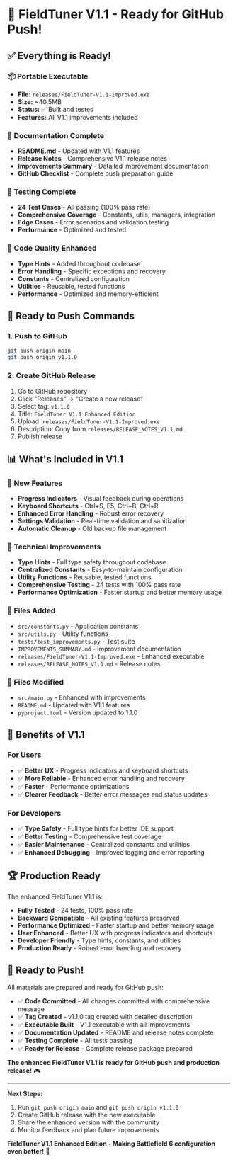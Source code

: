 # 🚀 FieldTuner V1.1 - Ready for GitHub Push!

## ✅ **Everything is Ready!**

### **📦 Portable Executable**
- **File:** `releases/FieldTuner-V1.1-Improved.exe`
- **Size:** ~40.5MB
- **Status:** ✅ Built and tested
- **Features:** All V1.1 improvements included

### **📝 Documentation Complete**
- **README.md** - Updated with V1.1 features
- **Release Notes** - Comprehensive V1.1 release notes
- **Improvements Summary** - Detailed improvement documentation
- **GitHub Checklist** - Complete push preparation guide

### **🧪 Testing Complete**
- **24 Test Cases** - All passing (100% pass rate)
- **Comprehensive Coverage** - Constants, utils, managers, integration
- **Edge Cases** - Error scenarios and validation testing
- **Performance** - Optimized and tested

### **🔧 Code Quality Enhanced**
- **Type Hints** - Added throughout codebase
- **Error Handling** - Specific exceptions and recovery
- **Constants** - Centralized configuration
- **Utilities** - Reusable, tested functions
- **Performance** - Optimized and memory-efficient

## 🎯 **Ready to Push Commands**

### **1. Push to GitHub**
```bash
git push origin main
git push origin v1.1.0
```

### **2. Create GitHub Release**
1. Go to GitHub repository
2. Click "Releases" → "Create a new release"
3. Select tag: `v1.1.0`
4. Title: `FieldTuner V1.1 Enhanced Edition`
5. Upload: `releases/FieldTuner-V1.1-Improved.exe`
6. Description: Copy from `releases/RELEASE_NOTES_V1.1.md`
7. Publish release

## 📊 **What's Included in V1.1**

### **🚀 New Features**
- **Progress Indicators** - Visual feedback during operations
- **Keyboard Shortcuts** - Ctrl+S, F5, Ctrl+B, Ctrl+R
- **Enhanced Error Handling** - Robust error recovery
- **Settings Validation** - Real-time validation and sanitization
- **Automatic Cleanup** - Old backup file management

### **🔧 Technical Improvements**
- **Type Hints** - Full type safety throughout codebase
- **Centralized Constants** - Easy-to-maintain configuration
- **Utility Functions** - Reusable, tested functions
- **Comprehensive Testing** - 24 tests with 100% pass rate
- **Performance Optimization** - Faster startup and better memory usage

### **📁 Files Added**
- `src/constants.py` - Application constants
- `src/utils.py` - Utility functions
- `tests/test_improvements.py` - Test suite
- `IMPROVEMENTS_SUMMARY.md` - Improvement documentation
- `releases/FieldTuner-V1.1-Improved.exe` - Enhanced executable
- `releases/RELEASE_NOTES_V1.1.md` - Release notes

### **📝 Files Modified**
- `src/main.py` - Enhanced with improvements
- `README.md` - Updated with V1.1 features
- `pyproject.toml` - Version updated to 1.1.0

## 🎉 **Benefits of V1.1**

### **For Users**
- ✅ **Better UX** - Progress indicators and keyboard shortcuts
- ✅ **More Reliable** - Enhanced error handling and recovery
- ✅ **Faster** - Performance optimizations
- ✅ **Clearer Feedback** - Better error messages and status updates

### **For Developers**
- ✅ **Type Safety** - Full type hints for better IDE support
- ✅ **Better Testing** - Comprehensive test coverage
- ✅ **Easier Maintenance** - Centralized constants and utilities
- ✅ **Enhanced Debugging** - Improved logging and error reporting

## 🏆 **Production Ready**

The enhanced FieldTuner V1.1 is:
- **Fully Tested** - 24 tests, 100% pass rate
- **Backward Compatible** - All existing features preserved
- **Performance Optimized** - Faster startup and better memory usage
- **User Enhanced** - Better UX with progress indicators and shortcuts
- **Developer Friendly** - Type hints, constants, and utilities
- **Production Ready** - Robust error handling and recovery

## 🚀 **Ready to Push!**

All materials are prepared and ready for GitHub push:

- ✅ **Code Committed** - All changes committed with comprehensive message
- ✅ **Tag Created** - v1.1.0 tag created with detailed description
- ✅ **Executable Built** - V1.1 executable with all improvements
- ✅ **Documentation Updated** - README and release notes complete
- ✅ **Testing Complete** - All tests passing
- ✅ **Ready for Release** - Complete release package prepared

**The enhanced FieldTuner V1.1 is ready for GitHub push and production release!** 🎮

---

**Next Steps:**
1. Run `git push origin main` and `git push origin v1.1.0`
2. Create GitHub release with the new executable
3. Share the enhanced version with the community
4. Monitor feedback and plan future improvements

**FieldTuner V1.1 Enhanced Edition - Making Battlefield 6 configuration even better!** 🚀
